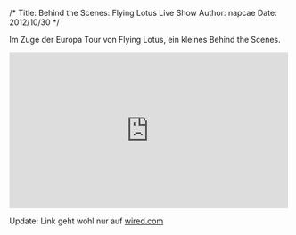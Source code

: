 /*
Title: Behind the Scenes: Flying Lotus Live Show
Author: napcae
Date: 2012/10/30
*/

Im Zuge der Europa Tour von Flying Lotus, ein kleines Behind the Scenes.

<div class="elastic-video"><iframe src="http://player.vimeo.com/video/52415848" width="500" height="281" frameborder="0" webkitAllowFullScreen mozallowfullscreen allowFullScreen></iframe> 
</div>

Update: Link geht wohl nur auf [wired.com][1]

 [1]: http://www.wired.com/underwire/2012/10/flying-lotus-live-show/